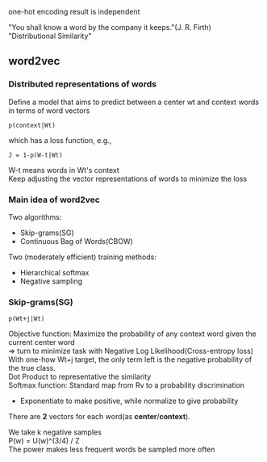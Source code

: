 one-hot encoding result is independent  
  
"You shall know a word by the company it keeps."(J. R. Firth)    
"Distributional Similarity"    

## word2vec
### Distributed representations of words
Define a model that aims to predict between a center wt and context words in terms of word vectors  

	p(context|Wt)  

which has a loss function, e.g.,   
	    
	J = 1-p(W-t|Wt)   

W-t means words in Wt's context    
Keep adjusting the vector representations of words to minimize the loss   

### Main idea of word2vec
Two algorithms:   
    
+ Skip-grams(SG)
+ Continuous Bag of Words(CBOW)
    
Two (moderately efficient) training methods:
   
+ Hierarchical softmax
+ Negative sampling

### Skip-grams(SG)

	p(Wt+j|Wt)   

Objective function: Maximize the probability of any context word given the current center word    
=> turn to minimize task with Negative Log Likelihood(Cross-entropy loss)   
With one-how Wt+j target, the only term left is the negative probability of the true class.    
Dot Product to representative the similarity   
Softmax function: Standard map from Rv to a probability discrimination   
+ Exponentiate to make positive, while normalize to give probability
   
There are **2** vectors for each word(as **center**/**context**).    

We take k negative samples    
P(w) = U(w)^(3/4) / Z    
The power makes less frequent words be sampled more often    
